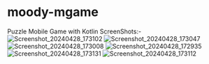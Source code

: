 # moody-mgame
Puzzle Mobile Game with Kotlin
ScreenShots:-
![Screenshot_20240428_173102](https://github.com/Suchindu/moody-mgame/assets/122116912/4c89272f-17b9-4b77-b039-b3263d4d325f)
![Screenshot_20240428_173047](https://github.com/Suchindu/moody-mgame/assets/122116912/2f9eacd8-7bb3-41a0-97de-9f20fe2fd845)
![Screenshot_20240428_173008](https://github.com/Suchindu/moody-mgame/assets/122116912/6641177b-aefb-4037-a1f1-37f5fb42de65)
![Screenshot_20240428_172935](https://github.com/Suchindu/moody-mgame/assets/122116912/19678f41-5864-453e-bb6e-cd82225e4229)
![Screenshot_20240428_173131](https://github.com/Suchindu/moody-mgame/assets/122116912/80b6ea5f-79a4-4b0f-92b2-2dccb3c42726)
![Screenshot_20240428_173112](https://github.com/Suchindu/moody-mgame/assets/122116912/1ba6f214-1223-403a-8278-e5a5324ccea5)
